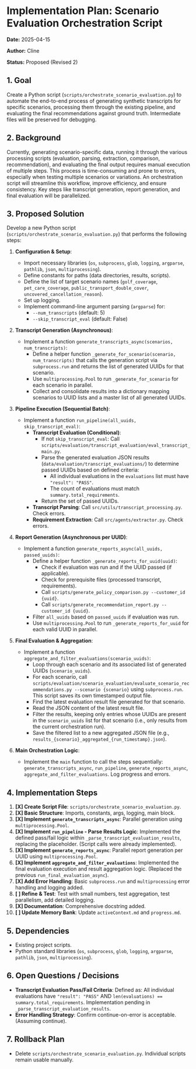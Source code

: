 # Implementation Plan: Scenario Evaluation Orchestration Script

**Date:** 2025-04-15

**Author:** Cline

**Status:** Proposed (Revised 2)

## 1. Goal

Create a Python script (`scripts/orchestrate_scenario_evaluation.py`) to automate the end-to-end process of generating synthetic transcripts for specific scenarios, processing them through the existing pipeline, and evaluating the final recommendations against ground truth. Intermediate files will be preserved for debugging.

## 2. Background

Currently, generating scenario-specific data, running it through the various processing scripts (evaluation, parsing, extraction, comparison, recommendation), and evaluating the final output requires manual execution of multiple steps. This process is time-consuming and prone to errors, especially when testing multiple scenarios or variations. An orchestration script will streamline this workflow, improve efficiency, and ensure consistency. Key steps like transcript generation, report generation, and final evaluation will be parallelized.

## 3. Proposed Solution

Develop a new Python script (`scripts/orchestrate_scenario_evaluation.py`) that performs the following steps:

1.  **Configuration & Setup**:
    *   Import necessary libraries (`os`, `subprocess`, `glob`, `logging`, `argparse`, `pathlib`, `json`, `multiprocessing`).
    *   Define constants for paths (data directories, results, scripts).
    *   Define the list of target scenario names (`golf_coverage`, `pet_care_coverage`, `public_transport_double_cover`, `uncovered_cancellation_reason`).
    *   Set up logging.
    *   Implement command-line argument parsing (`argparse`) for:
        *   `--num_transcripts` (default: 5)
        *   `--skip_transcript_eval` (default: False)

2.  **Transcript Generation (Asynchronous)**:
    *   Implement a function `generate_transcripts_async(scenarios, num_transcripts)`:
        *   Define a helper function `_generate_for_scenario(scenario, num_transcripts)` that calls the generation script via `subprocess.run` and returns the list of generated UUIDs for that scenario.
        *   Use `multiprocessing.Pool` to run `_generate_for_scenario` for each scenario in parallel.
        *   Collect and consolidate results into a dictionary mapping scenarios to UUID lists and a master list of all generated UUIDs.

3.  **Pipeline Execution (Sequential Batch)**:
    *   Implement a function `run_pipeline(all_uuids, skip_transcript_eval)`:
        *   **Transcript Evaluation (Conditional)**:
            *   If not `skip_transcript_eval`: Call `scripts/evaluation/transcript_evaluation/eval_transcript_main.py`.
            *   Parse the generated evaluation JSON results (`data/evaluation/transcript_evaluations/`) to determine passed UUIDs based on defined criteria:
                *   All individual evaluations in the `evaluations` list must have `"result": "PASS"`.
                *   The count of evaluations must match `summary.total_requirements`.
            *   Return the set of passed UUIDs.
        *   **Transcript Parsing**: Call `src/utils/transcript_processing.py`. Check errors.
        *   **Requirement Extraction**: Call `src/agents/extractor.py`. Check errors.

4.  **Report Generation (Asynchronous per UUID)**:
    *   Implement a function `generate_reports_async(all_uuids, passed_uuids)`:
        *   Define a helper function `_generate_reports_for_uuid(uuid)`:
            *   Check if evaluation was run and if the UUID passed (if applicable).
            *   Check for prerequisite files (processed transcript, requirements).
            *   Call `scripts/generate_policy_comparison.py --customer_id {uuid}`.
            *   Call `scripts/generate_recommendation_report.py --customer_id {uuid}`.
        *   Filter `all_uuids` based on `passed_uuids` if evaluation was run.
        *   Use `multiprocessing.Pool` to run `_generate_reports_for_uuid` for each valid UUID in parallel.

5.  **Final Evaluation & Aggregation**:
    *   Implement a function `aggregate_and_filter_evaluations(scenario_uuids)`:
        *   Loop through each scenario and its associated list of generated UUIDs (`scenario_uuids`).
        *   For each scenario, call `scripts/evaluation/scenario_evaluation/evaluate_scenario_recommendations.py --scenario {scenario}` using `subprocess.run`. This script saves its own timestamped output file.
        *   Find the latest evaluation result file generated for that scenario.
        *   Read the JSON content of the latest result file.
        *   Filter the results, keeping only entries whose UUIDs are present in the `scenario_uuids` list for that scenario (i.e., only results from the current orchestration run).
        *   Save the filtered list to a new aggregated JSON file (e.g., `results_{scenario}_aggregated_{run_timestamp}.json`).

6.  **Main Orchestration Logic**:
    *   Implement the `main` function to call the steps sequentially: `generate_transcripts_async`, `run_pipeline`, `generate_reports_async`, `aggregate_and_filter_evaluations`. Log progress and errors.

## 4. Implementation Steps

1.  **[X] Create Script File**: `scripts/orchestrate_scenario_evaluation.py`.
2.  **[X] Basic Structure**: Imports, constants, args, logging, main block.
3.  **[X] Implement `generate_transcripts_async`**: Parallel generation using `multiprocessing.Pool`.
4.  **[X] Implement `run_pipeline` - Parse Results Logic**: Implemented the defined pass/fail logic within `_parse_transcript_evaluation_results`, replacing the placeholder. (Script calls were already implemented).
5.  **[X] Implement `generate_reports_async`**: Parallel report generation per UUID using `multiprocessing.Pool`.
6.  **[X] Implement `aggregate_and_filter_evaluations`**: Implemented the final evaluation execution and result aggregation logic. (Replaced the previous `run_final_evaluation_async`).
7.  **[X] Add Error Handling**: Basic `subprocess.run` and `multiprocessing` error handling and logging added.
8.  **[ ] Refine & Test**: Test with small numbers, test aggregation, test parallelism, add detailed logging.
9.  **[X] Documentation**: Comprehensive docstring added.
10. **[ ] Update Memory Bank**: Update `activeContext.md` and `progress.md`.

## 5. Dependencies

*   Existing project scripts.
*   Python standard libraries (`os`, `subprocess`, `glob`, `logging`, `argparse`, `pathlib`, `json`, `multiprocessing`).

## 6. Open Questions / Decisions

*   **Transcript Evaluation Pass/Fail Criteria**: Defined as: All individual evaluations have `"result": "PASS"` AND `len(evaluations) == summary.total_requirements`. Implementation pending in `_parse_transcript_evaluation_results`.
*   **Error Handling Strategy**: Confirm continue-on-error is acceptable. (Assuming continue).

## 7. Rollback Plan

*   Delete `scripts/orchestrate_scenario_evaluation.py`. Individual scripts remain usable manually.
